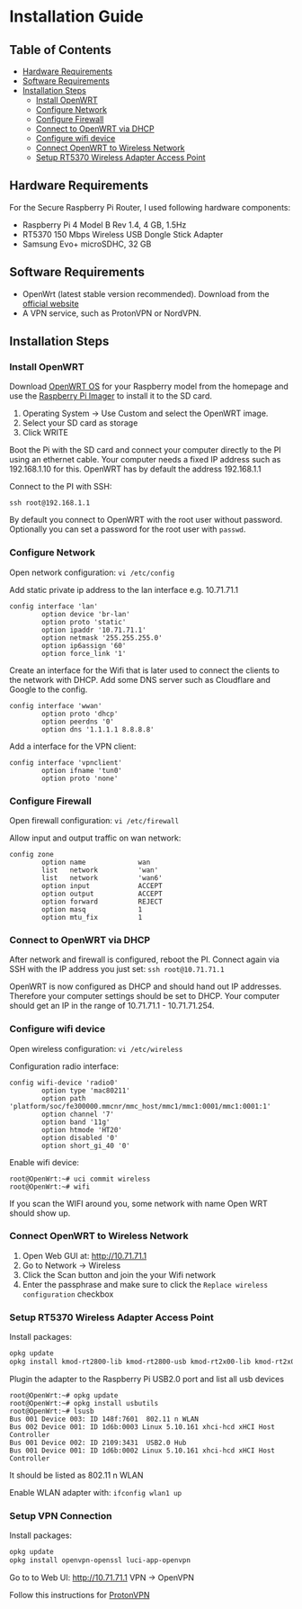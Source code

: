 # Installation Guide

## Table of Contents
- [Hardware Requirements](#hardware-requirements)
- [Software Requirements](#software-requirements)
- [Installation Steps](#installation-steps)
  - [Install OpenWRT](#install-openwrt)
  - [Configure Network](#configure-network)
  - [Configure Firewall](#configure-firewall)
  - [Connect to OpenWRT via DHCP](#connect-to-openwrt-via-dhcp)
  - [Configure wifi device](#configure-wifi-device)
  - [Connect OpenWRT to Wireless Network](#connect-openwrt-to-wireless-network)
  - [Setup RT5370 Wireless Adapter Access Point](#setup-rt5370-wireless-adapter-access-point)

## Hardware Requirements

For the Secure Raspberry Pi Router, I used following hardware components:

- Raspberry Pi 4 Model B Rev 1.4, 4 GB, 1.5Hz
- RT5370 150 Mbps Wireless USB Dongle Stick Adapter
- Samsung Evo+ microSDHC, 32 GB

## Software Requirements


- OpenWrt (latest stable version recommended). Download from the [official website](https://openwrt.org/)
- A VPN service, such as ProtonVPN or NordVPN.

## Installation Steps

### Install OpenWRT
Download [OpenWRT OS](https://openwrt.org/toh/raspberry_pi_foundation/raspberry_pi) for your Raspberry model from the homepage and use the [Raspberry Pi Imager](https://www.raspberrypi.com/software/) to install it to the SD card.

1. Operating System -> Use Custom and select the OpenWRT image.
2. Select your SD card as storage
3. Click WRITE

Boot the Pi with the SD card and connect your computer directly to the PI using an ethernet cable. Your computer needs a fixed IP address such as 192.168.1.10 for this. OpenWRT has by default the address 192.168.1.1

Connect to the PI with SSH:
```
ssh root@192.168.1.1
```

By default you connect to OpenWRT with the root user without password. Optionally you can set a password for the root user with `passwd`.

### Configure Network
Open network configuration: `vi /etc/config`

Add static private ip address to the lan interface e.g. 10.71.71.1
```
config interface 'lan'
        option device 'br-lan'
        option proto 'static'
        option ipaddr '10.71.71.1'
        option netmask '255.255.255.0'
        option ip6assign '60'
        option force_link '1'
```

Create an interface for the Wifi that is later used to connect the clients to the network with DHCP. Add some DNS server such as Cloudflare and Google to the config.
```
config interface 'wwan'
        option proto 'dhcp'
        option peerdns '0'
        option dns '1.1.1.1 8.8.8.8'
```

Add a interface for the VPN client:
```
config interface 'vpnclient'
        option ifname 'tun0'
        option proto 'none'
```

### Configure Firewall
Open firewall configuration: `vi /etc/firewall`

Allow input and output traffic on wan network:
```
config zone                                
        option name             wan        
        list   network          'wan'      
        list   network          'wan6'          
        option input            ACCEPT          
        option output           ACCEPT          
        option forward          REJECT          
        option masq             1               
        option mtu_fix          1  
```

### Connect to OpenWRT via DHCP
After network and firewall is configured, reboot the PI. Connect again via SSH with the IP address you just set: `ssh root@10.71.71.1`

OpenWRT is now configured as DHCP and should hand out IP addresses. Therefore your computer settings should be set to DHCP. Your computer should get an IP in the range of 10.71.71.1 - 10.71.71.254.

### Configure wifi device
Open wireless configuration: `vi /etc/wireless`

Configuration radio interface:
```
config wifi-device 'radio0'
        option type 'mac80211'
        option path 'platform/soc/fe300000.mmcnr/mmc_host/mmc1/mmc1:0001/mmc1:0001:1'
        option channel '7'
        option band '11g'
        option htmode 'HT20'
        option disabled '0'
        option short_gi_40 '0'
```

Enable wifi device:
```console
root@OpenWrt:~# uci commit wireless
root@OpenWrt:~# wifi
```

If you scan the WIFI around you, some network with name Open WRT should show up.

### Connect OpenWRT to Wireless Network
1. Open Web GUI at: http://10.71.71.1
2. Go to Network -> Wireless
3. Click the Scan button and join the your Wifi network
4. Enter the passphrase and make sure to click the `Replace wireless configuration` checkbox

### Setup RT5370 Wireless Adapter Access Point
Install packages:
```sh
opkg update
opkg install kmod-rt2800-lib kmod-rt2800-usb kmod-rt2x00-lib kmod-rt2x00-usb kmod-usb-core kmod-usb-uhci kmod-usb-ohci kmod-usb2
```

Plugin the adapter to the Raspberry Pi USB2.0 port and list all usb devices
```console
root@OpenWrt:~# opkg update
root@OpenWrt:~# opkg install usbutils
root@OpenWrt:~# lsusb
Bus 001 Device 003: ID 148f:7601  802.11 n WLAN
Bus 002 Device 001: ID 1d6b:0003 Linux 5.10.161 xhci-hcd xHCI Host Controller
Bus 001 Device 002: ID 2109:3431  USB2.0 Hub
Bus 001 Device 001: ID 1d6b:0002 Linux 5.10.161 xhci-hcd xHCI Host Controller
```
It should be listed as 802.11 n WLAN

Enable WLAN adapter with: `ifconfig wlan1 up`

### Setup VPN Connection
Install packages:
```sh
opkg update
opkg install openvpn-openssl luci-app-openvpn
```

Go to to Web UI: http://10.71.71.1 VPN -> OpenVPN

Follow this instructions for [ProtonVPN](https://protonvpn.com/support/how-to-set-up-protonvpn-on-openwrt-routers/)